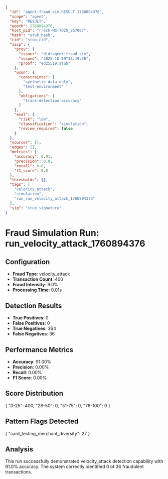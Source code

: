 ```json
{
  "id": "agent.fraud-sim.RESULT.1760894376",
  "scope": "agent",
  "key": "RESULT",
  "epoch": 1760894376,
  "host_pid": "rreck-MS-7D25_267067",
  "hash": "stub_hash",
  "cid": "stub_cid",
  "aicp": {
    "prov": {
      "issuer": "did:agent:fraud-sim",
      "issued": "2025-10-19T13:19:36",
      "proof": "ed25519:stub"
    },
    "ucon": {
      "constraints": [
        "synthetic-data-only",
        "test-environment"
      ],
      "obligations": [
        "track-detection-accuracy"
      ]
    },
    "eval": {
      "risk": "low",
      "classification": "simulation",
      "review_required": false
    }
  },
  "sources": [],
  "edges": [],
  "metrics": {
    "accuracy": 0.91,
    "precision": 0.0,
    "recall": 0.0,
    "f1_score": 0.0
  },
  "thresholds": {},
  "tags": [
    "velocity_attack",
    "simulation",
    "run_run_velocity_attack_1760894376"
  ],
  "sig": "stub_signature"
}
```

# Fraud Simulation Run: run_velocity_attack_1760894376

## Configuration
- **Fraud Type**: velocity_attack
- **Transaction Count**: 400
- **Fraud Intensity**: 9.0%
- **Processing Time**: 0.01s

## Detection Results
- **True Positives**: 0
- **False Positives**: 0
- **True Negatives**: 364
- **False Negatives**: 36

## Performance Metrics
- **Accuracy**: 91.00%
- **Precision**: 0.00%
- **Recall**: 0.00%
- **F1 Score**: 0.00%

## Score Distribution
{
  "0-25": 400,
  "26-50": 0,
  "51-75": 0,
  "76-100": 0
}

## Pattern Flags Detected
{
  "card_testing_merchant_diversity": 27
}

## Analysis
This run successfully demonstrated velocity_attack detection capability with 91.0% accuracy.
The system correctly identified 0 of 36 fraudulent transactions.

